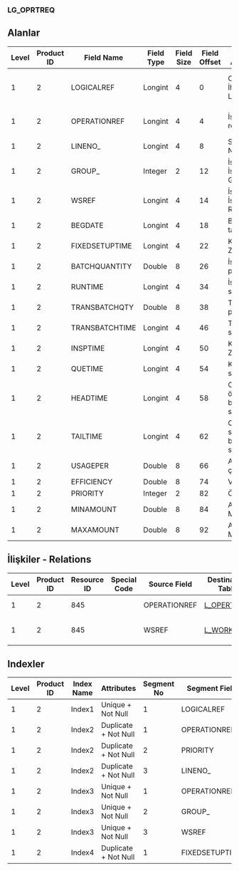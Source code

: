 ### LG_OPRTREQ

## Alanlar

**Level**|**Product ID**|**Field Name**|**Field Type**|**Field Size**|**Field Offset**|**Türkçe Açıklama**|**Expression**
-----|-----|-----|-----|-----|-----|-----|-----
1|2|LOGICALREF|Longint|4|0|Operasyon İhtiyaçları Log. Ref.|Operation Requirement Logical Reference
1|2|OPERATIONREF|Longint|4|4|İşlem kartı ref.|Operation Card Reference
1|2|LINENO_|Longint|4|8|Satır Numarası|Line Number
1|2|GROUP_|Integer|2|12|İş İstasyonu Grup Kodu|Workstation Group Code
1|2|WSREF|Longint|4|14|İş İstasyonu Ref.|Workstation Reference
1|2|BEGDATE|Longint|4|18|Başlangıç tarihi|Start Date
1|2|FIXEDSETUPTIME|Longint|4|22|Kurulum Zamanı |Fixed Setup Duration
1|2|BATCHQUANTITY|Double|8|26|İşlem partisi|Operation Batch
1|2|RUNTIME|Longint|4|34|İşlem süresi|Operation Duration
1|2|TRANSBATCHQTY|Double|8|38|Taşıma partisi|Transport Batch
1|2|TRANSBATCHTIME|Longint|4|46|Taşıma süresi|Transport Duration
1|2|INSPTIME|Longint|4|50|Kontrol Zamanı|Control Time
1|2|QUETIME|Longint|4|54|Kuyruk süresi|Duration In Queue
1|2|HEADTIME|Longint|4|58|Operasyon öncesi bekleme süresi|Waiting Duration Before Operation
1|2|TAILTIME|Longint|4|62|Operasyon sonrası bekleme süresi|Waiting Duration After Operation
1|2|USAGEPER|Double|8|66|Aktif çalışan|Personnel In Use
1|2|EFFICIENCY|Double|8|74|Verimlilik|Efficiency
1|2|PRIORITY|Integer|2|82|Öncelik|Priority
1|2|MINAMOUNT|Double|8|84|Asgari Miktar|Minimum Quantity
1|2|MAXAMOUNT|Double|8|92|Azami Miktar|Maximum Quantity

## İlişkiler - Relations

**Level**|**Product ID**|**Resource ID**|**Special Code**|**Source Field**|**Destination Table**|**Destination Field**|**Relation Type**|**Extra Condition**
-----|-----|-----|-----|-----|-----|-----|-----|-----
1|2|845||OPERATIONREF|[L_OPERTION](../LG_OPERTION "L_OPERTION")|LOGICALREF|one-to-one|
1|2|845||WSREF|[L_WORKSTAT](../LG_WORKSTAT "L_WORKSTAT")|LOGICALREF|one-to-many|

## Indexler

**Level**|**Product ID**|**Index Name**|**Attributes**|**Segment No**|**Segment Field**|**Sense**
-----|-----|-----|-----|-----|-----|-----
1|2|Index1|Unique + Not Null|1|LOGICALREF|Ascending
1|2|Index2|Duplicate + Not Null|1|OPERATIONREF|Ascending
1|2|Index2|Duplicate + Not Null|2|PRIORITY|Ascending
1|2|Index2|Duplicate + Not Null|3|LINENO_|Ascending
1|2|Index3|Unique + Not Null|1|OPERATIONREF|Ascending
1|2|Index3|Unique + Not Null|2|GROUP_|Ascending
1|2|Index3|Unique + Not Null|3|WSREF|Ascending
1|2|Index4|Duplicate + Not Null|1|FIXEDSETUPTIME|Ascending
